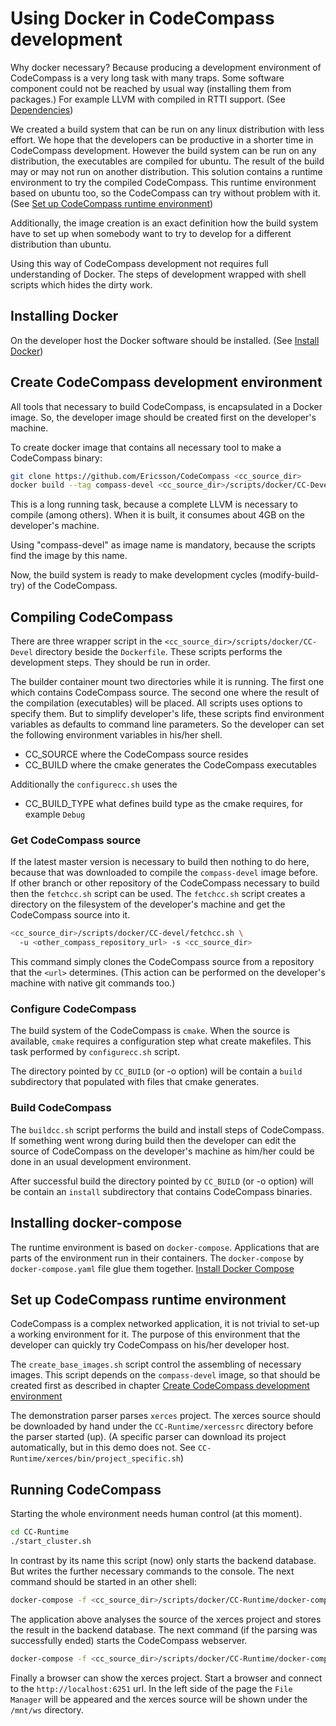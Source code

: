 # Using Docker in CodeCompass development

Why docker necessary? Because producing a development environment of CodeCompass
is a very long task with many traps. Some software component could not be
reached by usual way (installing them from packages.) For example LLVM with
compiled in RTTI support. (See [Dependencies](deps.md))

We created a build system that can be run on any linux distribution with less
effort. We hope that the developers can be productive in a shorter time in
CodeCompass development. However the build system can be run on any
distribution, the executables are compiled for ubuntu. The result of the build
may or may not run on another distribution. This solution contains a runtime
environment to try the compiled CodeCompass. This runtime environment based on
ubuntu too, so the CodeCompass can try without problem with it. (See
[Set up CodeCompass runtime environment](#set-up-codecompass-runtime-environment))

Additionally, the image creation is an exact definition how the build system
have to set up when somebody want to try to develop for a different distribution
than ubuntu.

Using this way of CodeCompass development not requires full understanding of
Docker. The steps of development wrapped with shell scripts which hides the
dirty work.

## Installing Docker

On the developer host the Docker software should be installed. (See
[Install Docker](https://docs.docker.com/install/))

## Create CodeCompass development environment

All tools that necessary to build CodeCompass, is encapsulated in a Docker
image. So, the developer image should be created first on the developer's
machine.

To create docker image that contains all necessary tool to make a CodeCompass
binary:

```bash
git clone https://github.com/Ericsson/CodeCompass <cc_source_dir>
docker build --tag compass-devel <cc_source_dir>/scripts/docker/CC-Devel
```

This is a long running task, because a complete LLVM is necessary to compile
(among others). When it is built, it consumes about 4GB on the developer's
machine.

Using "compass-devel" as image name is mandatory, because the scripts find the
image by this name.

Now, the build system is ready to make development cycles (modify-build-try) of
the CodeCompass.

## Compiling CodeCompass

There are three wrapper script in the
``<cc_source_dir>/scripts/docker/CC-Devel`` directory beside the ``Dockerfile``.
These scripts performs the development steps. They should be run in order.

The builder container mount two directories while it is running. The first one
which contains CodeCompass source. The second one where the result of the
compilation (executables) will be placed. All scripts uses options to specify
them. But to simplify developer's life, these scripts find environment variables
as defaults to command line parameters. So the developer can set the following
environment variables in his/her shell.

- CC_SOURCE where the CodeCompass source resides
- CC_BUILD where the cmake generates the CodeCompass executables

Additionally the ``configurecc.sh`` uses the

- CC_BUILD_TYPE what defines build type as the cmake requires, for example
``Debug``

### Get CodeCompass source

If the latest master version is necessary to build then nothing to do here,
because that was downloaded to compile the ``compass-devel`` image before. If
other branch or other repository of the CodeCompass necessary to build then the
``fetchcc.sh`` script can be used. The ``fetchcc.sh`` script creates a directory
on the filesystem of the developer's machine and get the CodeCompass source into
it.

```bash
<cc_source_dir>/scripts/docker/CC-devel/fetchcc.sh \
  -u <other_compass_repository_url> -s <cc_source_dir>
```

This command simply clones the CodeCompass source from a repository that the
``<url>`` determines. (This action can be performed on the developer's machine
with native git commands too.)

### Configure CodeCompass

The build system of the CodeCompass is ``cmake``. When the source is available,
``cmake`` requires a configuration step what create makefiles. This task
performed by ``configurecc.sh`` script.

The directory pointed by ``CC_BUILD`` (or -o option) will be contain a ``build``
subdirectory that populated with files that cmake generates.

### Build CodeCompass

The ``buildcc.sh`` script performs the build and install steps of CodeCompass.
If something went wrong during build then the developer can edit the source of
CodeCompass on the developer's machine as him/her could be done in an usual
development environment.

After successful build the directory pointed by ``CC_BUILD`` (or -o option)
will be contain an ``install`` subdirectory that contains CodeCompass binaries.

## Installing docker-compose

The runtime environment is based on ``docker-compose``. Applications that are
parts of the environment run in their containers. The ``docker-compose`` by
``docker-compose.yaml`` file glue them together.
[Install Docker Compose](https://docs.docker.com/compose/install/)

## Set up CodeCompass runtime environment

CodeCompass is a complex networked application, it is not trivial to set-up a
working environment for it. The purpose of this environment that the developer
can quickly try CodeCompass on his/her developer host.

The ``create_base_images.sh`` script control the assembling of necessary images.
This script depends on the ``compass-devel`` image, so that should be created
first as described in chapter
[Create CodeCompass development environment](#create-codecompass-development-environment)

The demonstration parser parses ``xerces`` project. The xerces source should be
downloaded by hand under the ``CC-Runtime/xercessrc`` directory before the parser
started (up). (A specific parser can download its project automatically, but in
this demo does not. See ``CC-Runtime/xerces/bin/project_specific.sh``)

## Running CodeCompass

Starting the whole environment needs human control (at this moment).

```bash
cd CC-Runtime
./start_cluster.sh
```

In contrast by its name this script (now) only starts the backend database. But
writes the further necessary commands to the console. The next command should be
started in an other shell:

```bash
docker-compose -f <cc_source_dir>/scripts/docker/CC-Runtime/docker-compose.yaml up xercesparser
```

The application above analyses the source of the xerces project and stores the
result in the backend database. The next command (if the parsing was
successfully ended) starts the CodeCompass webserver.

```bash
docker-compose -f <cc_source_dir>/scripts/docker/CC-Runtime/docker-compose.yaml up webserver
```

Finally a browser can show the xerces project. Start a browser and connect to
the ``http://localhost:6251`` url. In the left side of the page the
``File Manager`` will be appeared and the xerces source will be shown under the
``/mnt/ws`` directory.